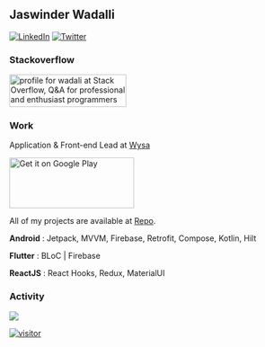 ## Jaswinder Wadalli

[![LinkedIn](https://img.shields.io/badge/LinkedIn-0077B5?style=for-the-badge&logo=linkedin&logoColor=white)](https://www.linkedin.com/in/jaswinder-wadali-4a28707b/)
[![Twitter](https://img.shields.io/twitter/follow/jaswinderwadali?logo=twitter&style=for-the-badge)](https://twitter.com/jaswinderwadali)

### Stackoverflow 
<a href="https://stackoverflow.com/users/2587027/wadali"><img src="https://stackoverflow.com/users/flair/2587027.png" width="208" height="58" alt="profile for wadali at Stack Overflow, Q&amp;A for professional and enthusiast programmers" title="profile for wadali at Stack Overflow, Q&amp;A for professional and enthusiast programmers"></a>


### Work 
Application & Front-end Lead  at [Wysa](https://wysa.io)

<a href='https://play.google.com/store/apps/details?id=bot.touchkin&pcampaignid=pcampaignidMKT-Other-global-all-co-prtnr-py-PartBadge-Mar2515-1'><img width="222" height="90" alt='Get it on Google Play' src='https://play.google.com/intl/en_us/badges/static/images/badges/en_badge_web_generic.png'/></a>


All of my projects are available at [Repo](https://github.com/jaswinderwadali).  

**Android** : Jetpack, MVVM, Firebase, Retrofit, Compose, Kotlin, Hilt 

**Flutter** : BLoC | Firebase

**ReactJS** : React Hooks, Redux, MaterialUI 


<h3>Activity</h3>
<a href="https://github.com/anuraghazra/github-readme-stats">
    <img align="center" src="https://github-readme-stats.vercel.app/api?username=jaswinderwadali&theme=radical&show_icons=true&border_radius=10"/>
</a>


[![visitor](https://visitor-badge-reloaded.herokuapp.com/badge?page_id=jaswinderwadali&color=55acb7&style=for-the-badge)](https://github.com/jaswinderwadali/)
